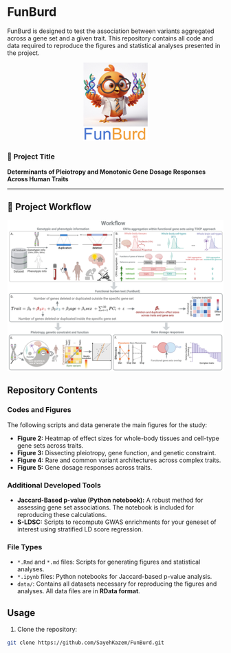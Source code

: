 # FunBurd 
FunBurd is designed to test the association between variants aggregated across a gene set and a given trait. This repository contains all code and data required to reproduce the figures and statistical analyses presented in the project.

<p align="center">
  <img src="/FunBurd_Logo.png" alt="Project Logo" width="150"/>
</p>



### 🧬 **Project Title**  
**Determinants of Pleiotropy and Monotonic Gene Dosage Responses Across Human Traits**

---

## 🔄 Project Workflow

<p align="center">
  <img src="/Project_Workflow.jpeg" alt="Project Workflow Diagram" width="1000"/>
</p>


## Repository Contents

### Codes and Figures

The following scripts and data generate the main figures for the study:

- **Figure 2:** Heatmap of effect sizes for whole-body tissues and cell-type gene sets across traits.
- **Figure 3:** Dissecting pleiotropy, gene function, and genetic constraint.
- **Figure 4:** Rare and common variant architectures across complex traits.
- **Figure 5:** Gene dosage responses across traits.

### Additional Developed Tools

- **Jaccard-Based p-value (Python notebook):** A robust method for assessing gene set associations. The notebook is included for reproducing these calculations.
- **S-LDSC:** Scripts to recompute GWAS enrichments for your geneset of interest using stratified LD score regression.

### File Types

- `*.Rmd` and `*.md` files: Scripts for generating figures and statistical analyses.
- `*.ipynb` files: Python notebooks for Jaccard-based p-value analysis.
- `data/`: Contains all datasets necessary for reproducing the figures and analyses. All data files are in **RData format**.
  
## Usage

1. Clone the repository:

```bash
git clone https://github.com/SayehKazem/FunBurd.git

